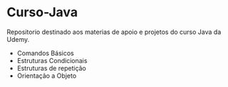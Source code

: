 # Curso-Java
Repositorio destinado aos materias de apoio e projetos do curso Java da Udemy.

<ul>
<li>Comandos Básicos</li>
<li>Estruturas Condicionais</li>
<li>Estruturas de repetição</li>
<li>Orientação a Objeto</li>
</ul>
